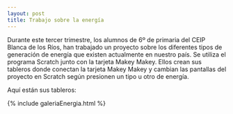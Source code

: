 ```yaml
---
layout: post
title: Trabajo sobre la energía
---
```


Durante este tercer trimestre, los alumnos de 6º de primaria del CEIP Blanca de los Ríos, han trabajado un proyecto sobre los diferentes tipos de generación de energía que existen actualmente en nuestro país. Se utiliza el programa Scratch junto con la tarjeta Makey Makey. Ellos crean sus tableros donde conectan la tarjeta Makey Makey y cambian las pantallas del proyecto en Scratch según presionen un tipo u otro de energía.

Aquí están sus tableros:


{% include galeriaEnergia.html %}


